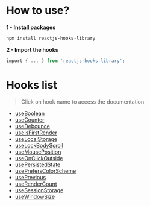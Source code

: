 # How to use?

**1 - Install packages**

```powershell
npm install reactjs-hooks-library
```
**2 - Import the hooks**

```powershell
import { ... } from 'reactjs-hooks-library';
```

# Hooks list

> Click on hook name to access the documentation

- [useBoolean](https://github.com/victor-emanoel/reactjs-hooks/tree/main/src/useBoolean/README.md)
- [useCounter](https://github.com/victor-emanoel/reactjs-hooks/tree/main/src/useCounter/README.md)
- [useDebounce](https://github.com/victor-emanoel/reactjs-hooks/tree/main/src/useDebounce/README.md)
- [useIsFirstRender](https://github.com/victor-emanoel/reactjs-hooks/tree/main/src/useIsFirstRender/README.md)
- [useLocalStorage](https://github.com/victor-emanoel/reactjs-hooks/tree/main/src/useLocalStorage/README.md)
- [useLockBodyScroll](https://github.com/victor-emanoel/reactjs-hooks/tree/main/src/useLockBodyScroll/README.md)
- [useMousePosition](https://github.com/victor-emanoel/reactjs-hooks/tree/main/src/useMousePosition/README.md)
- [useOnClickOutside](https://github.com/victor-emanoel/reactjs-hooks/tree/main/src/useOnClickOutside/README.md)
- [usePersistedState](https://github.com/victor-emanoel/reactjs-hooks/tree/main/src/usePersistedState/README.md)
- [usePrefersColorScheme](https://github.com/victor-emanoel/reactjs-hooks/tree/main/src/usePrefersColorScheme/README.md)
- [usePrevious](https://github.com/victor-emanoel/reactjs-hooks/tree/main/src/usePrevious/README.md)
- [useRenderCount](https://github.com/victor-emanoel/reactjs-hooks/tree/main/src/useRenderCount/README.md)
- [useSessionStorage](https://github.com/victor-emanoel/reactjs-hooks/tree/main/src/useSessionStorage/README.md)
- [useWindowSize](https://github.com/victor-emanoel/reactjs-hooks/tree/main/src/useWindowSize/README.md)
